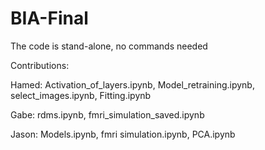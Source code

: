 # BIA-Final

The code is stand-alone, no commands needed

Contributions:

Hamed: Activation_of_layers.ipynb, Model_retraining.ipynb, select_images.ipynb, Fitting.ipynb

Gabe: rdms.ipynb, fmri_simulation_saved.ipynb

Jason: Models.ipynb, fmri simulation.ipynb, PCA.ipynb
